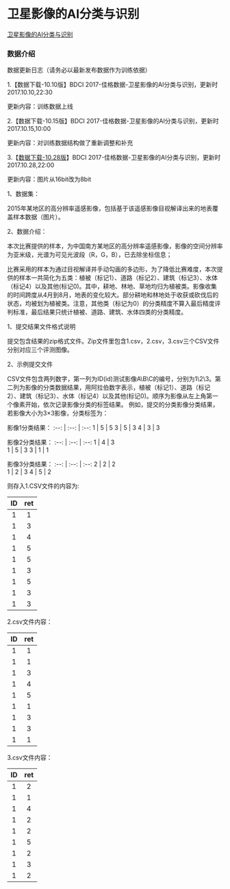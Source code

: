 # 卫星影像的AI分类与识别

[卫星影像的AI分类与识别](http://www.datafountain.cn/#/competitions/270/data-intro)

### 数据介绍

数据更新日志（请务必以最新发布数据作为训练依据）

1.【数据下载-10.10版】BDCI 2017-佳格数据-卫星影像的AI分类与识别，更新时2017.10.10,22:30

更新内容：训练数据上线

2.【数据下载-10.15版】BDCI 2017-佳格数据-卫星影像的AI分类与识别，更新时2017.10.15,10:00

更新内容：对训练数据结构做了重新调整和补充

3.【[数据下载-10.28版](http://datafountain.int-yt.com/BDCI2017-jiage.zip)】BDCI 2017-佳格数据-卫星影像的AI分类与识别，更新时2017.10.28,22:00

更新内容：图片从16bit改为8bit

1、数据集：

2015年某地区的高分辨率遥感影像，包括基于该遥感影像目视解译出来的地表覆盖样本数据（图片）。

2、数据介绍：

本次比赛提供的样本，为中国南方某地区的高分辨率遥感影像，影像的空间分辨率为亚米级，光谱为可见光波段（R，G，B），已去除坐标信息；

比赛采用的样本为通过目视解译并手动勾画的多边形，为了降低比赛难度，本次提供的样本一共简化为五类：植被（标记1）、道路（标记2）、建筑（标记3）、水体（标记4）以及其他(标记0)。其中，耕地、林地、草地均归为植被类。影像收集的时间跨度从4月到8月，地表的变化较大。部分耕地和林地处于收获或砍伐后的状态，均被划为植被类。注意，其他类（标记为0）的分类精度不算入最后精度评判标准，最后结果只统计植被、道路、建筑、水体四类的分类精度。

1、提交结果文件格式说明

提交包含结果的zip格式文件。Zip文件里包含1.csv，2.csv，3.csv三个CSV文件分别对应三个评测图像。

2、示例提交文件

CSV文件包含两列数字，第一列为ID(id)测试影像A\B\C的编号，分别为1\2\3。第二列为影像的分类数据结果，用阿拉伯数字表示，植被（标记1）、道路（标记2）、建筑（标记3）、水体（标记4）以及其他(标记0)。顺序为影像从左上角第一个像素开始，依次记录影像分类的标签结果。 例如，提交的分类影像分类结果，若影像大小为3×3影像，分类标签为：

影像1分类结果：
:--: | :--: | :--:
1 | 5 | 5
3 | 5 | 3
4 | 3 | 3
 
影像2分类结果：
:--: | :--: | :--:
1 | 4 | 3  
1 | 5 | 3
3 | 1 | 1
 
影像3分类结果：
:--: | :--: | :--:
2 | 2 | 2  
1 | 2 | 3
4 | 5 | 2
 
则存入1.CSV文件的内容为:

ID | ret
:--: | :--:
1 | 1
1 | 3
1 | 4
1 | 5
1 | 5
1 | 3
1 | 5
1 | 3
1 | 3

2.csv文件内容：

ID | ret
:--: | :--:
1 | 1
1 | 1
1 | 3
1 | 4
1 | 5
1 | 1
1 | 3
1 | 3
1 | 1

3.csv文件内容：

ID | ret
:--: | :--:
1 | 2
1 | 1
1 | 4
1 | 2
1 | 2
1 | 5
1 | 2
1 | 3
1 | 2

